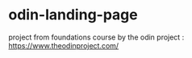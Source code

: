 # odin-landing-page

project from foundations course by the odin project : https://www.theodinproject.com/